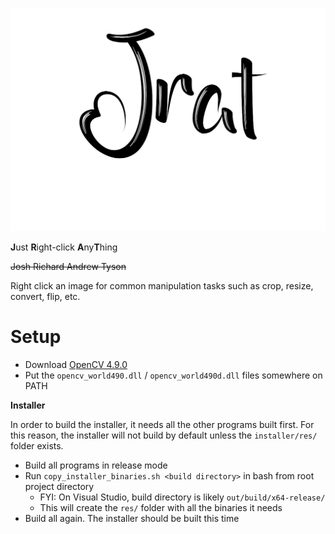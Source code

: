 ![JRAT](.github/logo.png)

**J**ust **R**ight-click **A**ny**T**hing

~~Josh Richard Andrew Tyson~~

Right click an image for common manipulation tasks such as crop, resize, convert, flip, etc.

# Setup

* Download [OpenCV 4.9.0](https://github.com/opencv/opencv/releases/tag/4.9.0)
* Put the `opencv_world490.dll` / `opencv_world490d.dll` files somewhere on PATH

**Installer**

In order to build the installer, it needs all the other programs built first. For this reason, the
installer will not build by default unless the `installer/res/` folder exists.

* Build all programs in release mode
* Run `copy_installer_binaries.sh <build directory>` in bash from root project directory
  * FYI: On Visual Studio, build directory is likely `out/build/x64-release/`
  * This will create the `res/` folder with all the binaries it needs
* Build all again. The installer should be built this time

